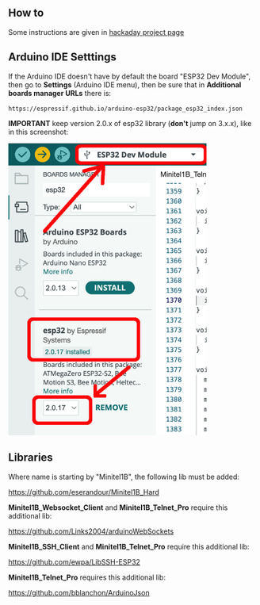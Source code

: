 ## How to

Some instructions are given in [hackaday project page](https://hackaday.io/project/180473/instructions)

## Arduino IDE Setttings

If the Arduino IDE doesn't have by default the board "ESP32 Dev Module", then go to **Settings** (Arduino IDE menu), then be sure that in **Additional boards manager URLs** there is:

```
https://espressif.github.io/arduino-esp32/package_esp32_index.json
```

**IMPORTANT** keep version 2.0.x of esp32 library (**don't** jump on 3.x.x), like in this screenshot:

<img src="./libesp32.png" alt="LibESP32Screenshot" style="width:400px;"/>

## Libraries

Where name is starting by "Minitel1B", the following lib must be added:

https://github.com/eserandour/Minitel1B_Hard

**Minitel1B_Websocket_Client** and **Minitel1B_Telnet_Pro** require this additional lib:

https://github.com/Links2004/arduinoWebSockets

**Minitel1B_SSH_Client** and **Minitel1B_Telnet_Pro** require this additional lib:

https://github.com/ewpa/LibSSH-ESP32

**Minitel1B_Telnet_Pro** requires this additional lib:

https://github.com/bblanchon/ArduinoJson
